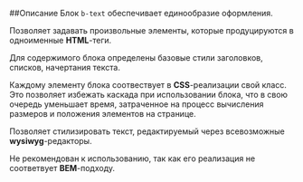 ##Описание
Блок `b-text` обеспечивает единообразие оформления.

Позволяет задавать произвольные элементы, которые продуцируются в одноименные **HTML**-теги.

Для содержимого блока определены базовые стили заголовков, списков, начертания текста.

Каждому элементу блока соотвествует в **CSS**-реализации свой класс. Это позволяет избежать каскада при использовании блока, что в свою очередь уменьшает время, затраченное на процесс вычисления размеров и положения элементов на странице.

Позволяет стилизировать текст, редактируемый через всевозможные **wysiwyg**-редакторы.

Не рекомендован к использованию, так как его реализация не соответвует **BEM**-подходу.
